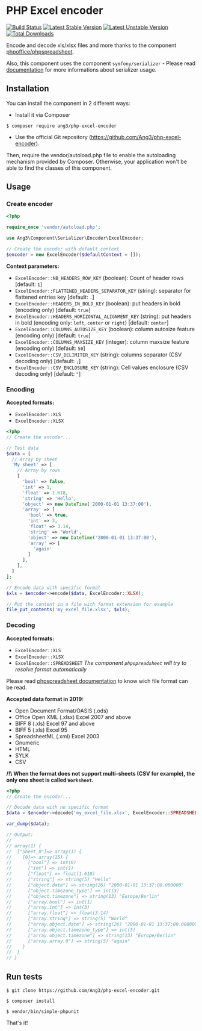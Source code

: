 # PHP Excel encoder

[![Build Status](https://travis-ci.org/Ang3/php-excel-encoder.svg?branch=master)](https://travis-ci.org/Ang3/php-excel-encoder) [![Latest Stable Version](https://poser.pugx.org/ang3/php-excel-encoder/v/stable)](https://packagist.org/packages/ang3/php-excel-encoder) [![Latest Unstable Version](https://poser.pugx.org/ang3/php-excel-encoder/v/unstable)](https://packagist.org/packages/ang3/php-excel-encoder) [![Total Downloads](https://poser.pugx.org/ang3/php-excel-encoder/downloads)](https://packagist.org/packages/ang3/php-excel-encoder)

Encode and decode xls/xlsx files and more thanks to the component [phpoffice/phpspreadsheet](https://phpspreadsheet.readthedocs.io/en/latest/).

Also, this component uses the component ```symfony/serializer``` - Please read [documentation](https://symfony.com/doc/current/components/serializer.html) for more informations about serializer usage.

## Installation

You can install the component in 2 different ways:

- Install it via Composer
```
$ composer require ang3/php-excel-encoder
```

- Use the official Git repository (https://github.com/Ang3/php-excel-encoder).

Then, require the vendor/autoload.php file to enable the autoloading mechanism provided by Composer. 
Otherwise, your application won't be able to find the classes of this component.

## Usage

### Create encoder

```php
<?php

require_once 'vendor/autoload.php';

use Ang3\Component\Serializer\Encoder\ExcelEncoder;

// Create the encoder with default context
$encoder = new ExcelEncoder($defaultContext = []);
```

**Context parameters:**
- ```ExcelEncoder::NB_HEADERS_ROW_KEY``` (boolean): Count of header rows [default: ```1```]
- ```ExcelEncoder::FLATTENED_HEADERS_SEPARATOR_KEY``` (string): separator for flattened entries key [default: ```.```]
- ```ExcelEncoder::HEADERS_IN_BOLD_KEY``` (boolean): put headers in bold (encoding only) [default: ```true```]
- ```ExcelEncoder::HEADERS_HORIZONTAL_ALIGNMENT_KEY``` (string): put headers in bold (encoding only: ```left```, ```center``` or ```right```) [default: ```center```]
- ```ExcelEncoder::COLUMNS_AUTOSIZE_KEY``` (boolean): column autosize feature (encoding only) [default: ```true```]
- ```ExcelEncoder::COLUMNS_MAXSIZE_KEY``` (integer): column maxsize feature (encoding only) [default: ```50```]
- ```ExcelEncoder::CSV_DELIMITER_KEY``` (string): columns separator (CSV decoding only) [default: ```;```]
- ```ExcelEncoder::CSV_ENCLOSURE_KEY``` (string): Cell values enclosure (CSV decoding only) [default: ```"```]

### Encoding

**Accepted formats:**
- ```ExcelEncoder::XLS```
- ```ExcelEncoder::XLSX```

```php
<?php
// Create the encoder...

// Test data
$data = [
  // Array by sheet
  'My sheet' => [
    // Array by rows
    [
      'bool' => false,
      'int' => 1,
      'float' => 1.618,
      'string' => 'Hello',
      'object' => new DateTime('2000-01-01 13:37:00'),
      'array' => [
        'bool' => true,
        'int' => 3,
        'float' => 3.14,
        'string' => 'World',
        'object' => new DateTime('2000-01-01 13:37:00'),
        'array' => [
          'again'
        ]
      ],
    ],
  ]
];

// Encode data with specific format
$xls = $encoder->encode($data, ExcelEncoder::XLSX);

// Put the content in a file with format extension for example
file_put_contents('my_excel_file.xlsx', $xls);
```

### Decoding

**Accepted formats:**
- ```ExcelEncoder::XLS```
- ```ExcelEncoder::XLSX```
- ```ExcelEncoder::SPREADSHEET``` *The component ```phpspreadsheet``` will try to resolve format automatically*

Please read [phpspreadsheet documentation](https://phpspreadsheet.readthedocs.io/en/latest/) to know wich file format can be read.

**Accepted data format in 2019:**
- Open Document Format/OASIS (.ods)
- Office Open XML (.xlsx) Excel 2007 and above
- BIFF 8 (.xls) Excel 97 and above
- BIFF 5 (.xls) Excel 95
- SpreadsheetML (.xml) Excel 2003
- Gnumeric
- HTML
- SYLK
- CSV

**/!\ When the format does not support multi-sheets (CSV for example), the only one sheet is called ```Worksheet```.**

```php
<?php
// Create the encoder...

// Decode data with no specific format
$data = $encoder->decode('my_excel_file.xlsx', ExcelEncoder::SPREADSHEET);

var_dump($data);

// Output:
// 
// array(1) {
//  ["Sheet_0"]=> array(1) {
//    [0]=> array(15) {
//      ["bool"] => int(0)
//      ["int"] => int(1)
//      ["float"] => float(1.618)
//      ["string"] => string(5) "Hello"
//      ["object.date"] => string(26) "2000-01-01 13:37:00.000000"
//      ["object.timezone_type"] => int(3)
//      ["object.timezone"] => string(13) "Europe/Berlin"
//      ["array.bool"] => int(1)
//      ["array.int"] => int(3)
//      ["array.float"] => float(3.14)
//      ["array.string"] => string(5) "World"
//      ["array.object.date"] => string(26) "2000-01-01 13:37:00.000000"
//      ["array.object.timezone_type"] => int(3)
//      ["array.object.timezone"] => string(13) "Europe/Berlin"
//      ["array.array.0"] => string(5) "again"
//    }
//  }
// }

```

## Run tests

```$ git clone https://github.com/Ang3/php-excel-encoder.git```

```$ composer install```

```$ vendor/bin/simple-phpunit```

That's it!